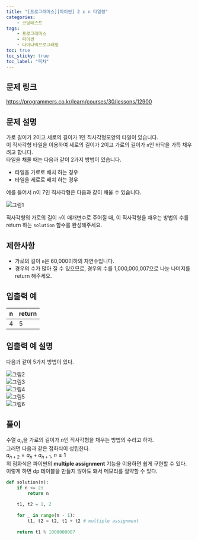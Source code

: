 ```yaml
---
title: "[프로그래머스][파이썬] 2 x n 타일링"
categories: 
    - 코딩테스트
tags: 
    - 프로그래머스
    - 파이썬
    - 다이나믹프로그래밍
toc: true
toc_sticky: true
toc_label: "목차"
---
```


## 문제 링크

<https://programmers.co.kr/learn/courses/30/lessons/12900>

## 문제 설명

가로 길이가 2이고 세로의 길이가 1인 직사각형모양의 타일이 있습니다.  
이 직사각형 타일을 이용하여 세로의 길이가 2이고 가로의 길이가 `n`인 바닥을 가득 채우려고 합니다.  
타일을 채울 때는 다음과 같이 2가지 방법이 있습니다.  

- 타일을 가로로 배치 하는 경우
- 타일을 세로로 배치 하는 경우

예를 들어서 n이 7인 직사각형은 다음과 같이 채울 수 있습니다.  

![그림1](https://i.imgur.com/29ANX0f.png)  

직사각형의 가로의 길이 `n`이 매개변수로 주어질 때, 이 직사각형을 채우는 방법의 수를 return 하는 `solution` 함수를 완성해주세요.

## 제한사항

- 가로의 길이 `n`은 60,000이하의 자연수입니다.
- 경우의 수가 많아 질 수 있으므로, 경우의 수를 1,000,000,007으로 나눈 나머지를 return 해주세요.

## 입출력 예

|n|return|
|-|------|
|4|5|

## 입출력 예 설명

다음과 같이 5가지 방법이 있다.  

![그림2](https://i.imgur.com/keiKrD3.png)  
![그림3](https://i.imgur.com/O9GdTE0.png)  
![그림4](https://i.imgur.com/IZBmc6M.png)  
![그림5](https://i.imgur.com/29LWVzK.png)  
![그림6](https://i.imgur.com/z64JbNf.png)

## 풀이

수열 $a_n$을 가로의 길이가 $n$인 직사각형을 채우는 방법의 수라고 하자.  
그러면 다음과 같은 점화식이 성립한다.  
$a_{n+2} = a_n + a_{n+1}, \ n \geq 1$  
위 점화식은 파이썬의 **multiple assignment** 기능을 이용하면 쉽게 구현할 수 있다.  
이렇게 하면 dp 테이블을 만들지 않아도 돼서 메모리를 절약할 수 있다.

```python
def solution(n):
    if n <= 2:
        return n
    
    t1, t2 = 1, 2
    
    for _ in range(n - 1):
        t1, t2 = t2, t1 + t2 # multiple assignment
    
    return t1 % 1000000007
```